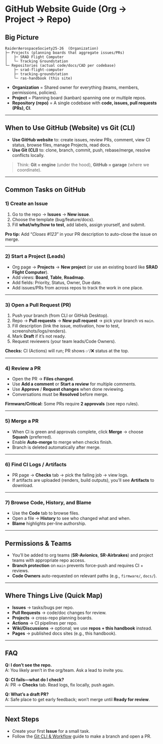 # GitHub Website Guide (Org → Project → Repo)

## Big Picture

```
RaiderAerospaceSociety25-26  (Organization)
├─ Projects (planning boards that aggregate issues/PRs)
│   ├─ SRAD Flight Computer
│   └─ Tracking Groundstation
└─ Repositories (actual code/docs/CAD per codebase)
    ├─ srad-flight-computer
    ├─ tracking-groundstation
    └─ ras-handbook (this site)
```

-   **Organization** = Shared owner for everything (teams, members, permissions, policies).
-   **Project** = Planning board (kanban) spanning one or multiple repos.
-   **Repository (repo)** = A single codebase with **code, issues, pull requests (PRs), CI**.

---

## When to Use GitHub (Website) vs Git (CLI)

-   **Use GitHub website** to: create issues, review PRs, comment, view CI status, browse files, manage Projects, read docs.
-   **Use Git (CLI)** to: clone, branch, commit, push, rebase/merge, resolve conflicts locally.

> Think: **Git = engine** (under the hood), **GitHub = garage** (where we coordinate).

---

## Common Tasks on GitHub

### 1) Create an Issue

1. Go to the repo → **Issues** → **New issue**.
2. Choose the template (bug/feature/docs).
3. Fill **what/why/how to test**, add labels, assign yourself, and submit.

**Pro tip:** Add “_Closes #123_” in your PR description to auto-close the issue on merge.

---

### 2) Start a Project (Leads)

-   Org page → **Projects** → **New project** (or use an existing board like **SRAD Flight Computer**).
-   Add views: **Board**, **Table**, **Roadmap**.
-   Add fields: Priority, Status, Owner, Due date.
-   Add issues/PRs from across repos to track the work in one place.

---

### 3) Open a Pull Request (PR)

1. Push your branch (from CLI or GitHub Desktop).
2. Repo → **Pull requests** → **New pull request** → pick your branch vs `main`.
3. Fill description (link the issue, motivation, how to test, screenshots/logs/renders).
4. Mark **Draft** if it’s not ready.
5. Request reviewers (your team leads/Code Owners).

**Checks:** CI (Actions) will run; PR shows ✅/❌ status at the top.

---

### 4) Review a PR

-   Open the PR → **Files changed**.
-   Use **Add a comment** or **Start a review** for multiple comments.
-   Use **Approve** / **Request changes** when done reviewing.
-   Conversations must be **Resolved** before merge.

**Firmware/Critical:** Some PRs require **2 approvals** (see repo rules).

---

### 5) Merge a PR

-   When CI is green and approvals complete, click **Merge** → choose **Squash** (preferred).
-   Enable **Auto-merge** to merge when checks finish.
-   Branch is deleted automatically after merge.

---

### 6) Find CI Logs / Artifacts

-   PR page → **Checks** tab → pick the failing job → view logs.
-   If artifacts are uploaded (renders, build outputs), you’ll see **Artifacts** to download.

---

### 7) Browse Code, History, and Blame

-   Use the **Code** tab to browse files.
-   Open a file → **History** to see who changed what and when.
-   **Blame** highlights per-line authorship.

---

## Permissions & Teams

-   You’ll be added to org teams (**SR-Avionics**, **SR-Airbrakes**) and project teams with appropriate repo access.
-   **Branch protection** on `main` prevents force-push and requires CI + reviews.
-   **Code Owners** auto-requested on relevant paths (e.g., `firmware/`, `docs/`).

---

## Where Things Live (Quick Map)

-   **Issues** → tasks/bugs per repo.
-   **Pull Requests** → code/doc changes for review.
-   **Projects** → cross-repo planning boards.
-   **Actions** → CI pipelines per repo.
-   **Wiki/Discussions** → optional; we use **repos + this handbook** instead.
-   **Pages** → published docs sites (e.g., this handbook).

---

## FAQ

**Q: I don’t see the repo.**  
A: You likely aren’t in the org/team. Ask a lead to invite you.

**Q: CI fails—what do I check?**  
A: PR → **Checks** tab. Read logs, fix locally, push again.

**Q: What’s a draft PR?**  
A: Safe place to get early feedback; won’t merge until **Ready for review**.

---

## Next Steps

-   Create your first **Issue** for a small task.
-   Follow the [Git CLI & Workflow](../git.md) guide to make a branch and open a PR.
